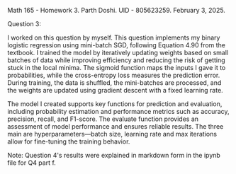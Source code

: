 Math 165 - Homework 3. Parth Doshi. UID - 805623259. February 3, 2025. 

Question 3: 

I worked on this question by myself. This question implements my binary logistic regression using mini-batch SGD, following Equation 4.90 from the textbook. I trained the model by iteratively updating weights based on small batches of data while improving efficiency and reducing the risk of getting stuck in the local minima. The sigmoid function maps the inputs I gave it to probabilities, while the cross-entropy loss measures the prediction error. During training, the data is shuffled, the mini-batches are processed, and the weights are updated using gradient descent with a fixed learning rate.

The model I created supports key functions for prediction and evaluation, including probability estimation and performance metrics such as accuracy, precision, recall, and F1-score. The evaluate function provides an assessment of model performance and ensures reliable results. The three main are hyperparameters—batch size, learning rate and max iterations allow for fine-tuning the training behavior. 


Note: Question 4's results were explained in markdown form in the ipynb file for Q4 part f. 
